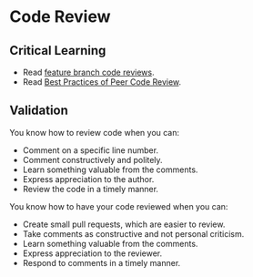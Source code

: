 Code Review
===========

Critical Learning
-----------------

* Read [feature branch code reviews](http://goo.gl/jIcOv).
* Read [Best Practices of Peer Code Review](http://goo.gl/A8Boc).

Validation
----------

You know how to review code when you can:

* Comment on a specific line number.
* Comment constructively and politely.
* Learn something valuable from the comments.
* Express appreciation to the author.
* Review the code in a timely manner.

You know how to have your code reviewed when you can:

* Create small pull requests, which are easier to review.
* Take comments as constructive and not personal criticism.
* Learn something valuable from the comments.
* Express appreciation to the reviewer.
* Respond to comments in a timely manner.
